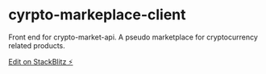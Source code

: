 # cyrpto-markeplace-client
Front end for crypto-market-api. A pseudo marketplace for cryptocurrency related products.

[Edit on StackBlitz ⚡️](https://stackblitz.com/edit/angular-uon54r)